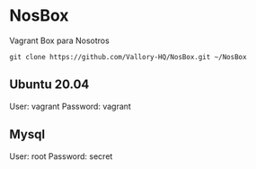 # NosBox
Vagrant Box para Nosotros

```
git clone https://github.com/Vallory-HQ/NosBox.git ~/NosBox
```

## Ubuntu 20.04
User: vagrant
Password: vagrant

## Mysql
User: root
Password: secret
